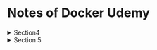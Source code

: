 # Notes of Docker Udemy

<details>
<summary>Section4</summary>

## 環境変数
```bash
export AGE=20
echo $AGE
```

## hello world projectをpullする
```bash
docker pull hello-world
```

## docker imagesを表示
```bash
docker images
```

## containerをimageから作成する
```bash
docker run hello-world
```

## docker containersを表示
```bash
docker ps
docker ps -a
```

## restart docker container
```bash
docker restart <CONTAINER_ID>
```

## restart docker container then start bash
```bash
docker exec -it <CONTAINER_ID> bash
```

## Containerから出る
```bash
exit
docker dettach
```

## Containerを再度起動する
- exit
```bash
 docker restart <CONTAINER_ID>
 docker exec -it <CONTAINER_ID> bash
```
- detach
```bash
docker attach <CONTAINER_ID>
```

## 更新内容をDocker imageにする
```bash
docker commit <CONTAINER_ID> <NEW_IMAGE_NAME>
docker commit <CONTAINER_ID> ubuntu:updated
```

## Docker imageを別名で保存
```bash
docker tag <SOURCE> <TARGET>
docker tag ubuntu:updated <DOCKER_HUB_USER_NAME>/my-first-repo
```

## Docker Hubに imageをpushする
```bash
docker push <REPOSITORY_NAME>
```

## dockerのimageを削除する
```bash
docker rmi <DOCKER_HUB_USER_NAME>/my-first-repo
```

## pullしたimageからcontainerを起動する
```bash
docker run -it <DOCKER_HUB_USER_NAME>/my-first-repo bash
```

</details>

<details>
<summary> Section 5 </summary>

## `docker run`は`docker create` + `docker start`

## `docker start`ではdefaultの実行結果を見ることができない
実行結果をみるには
```bash
docker start <CONTAINER_ID> -a
```
defaultのcommandは`docker ps -a`の`COMMAND`

## docker run -it
> -i : インプット可能
>
> -t : 表示が綺麗になる

## containerを削除する
```bash
docker rm <CONTAINER_ID>
docker rm <NAME>
```

## containerをstopする
```bash
docker stop <CONTAINER_ID>
docker stop <NAME>
```

## 止まっているcontainerを全削除
```bash
docker system prune
```

## コンテナ名を指名してrunする
```bash
docker run --name <NAME> <IMAGE>
```

## container 起動後にdetachする(backgroundで動かす)
```bash
docker run -d <IMAGE>
docker run -it -d ubuntu bash
```

## containerをexit後に削除する(一回きりのcontainer)
```bash
docker run --rm <IMAGE>
docker run --rm hello-world
```

</details>
